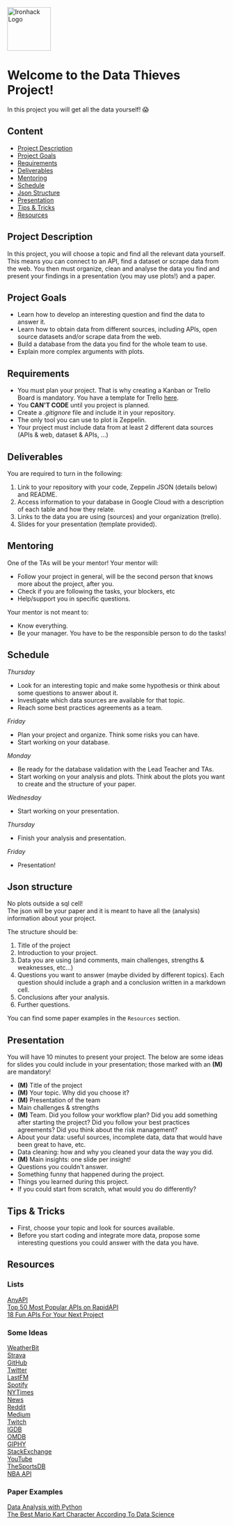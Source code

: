 <img src="https://bit.ly/2VnXWr2" alt="Ironhack Logo" width="100"/>

# Welcome to the Data Thieves Project!  
In this project you will get all the data yourself! :scream:    

## Content
- [Project Description](#project-description)
- [Project Goals](#project-goals)
- [Requirements](#requirements)
- [Deliverables](#deliverables)
- [Mentoring](#mentoring)
- [Schedule](#schedule)
- [Json Structure](#json-structure)
- [Presentation](#presentation)
- [Tips & Tricks](#tips-&-tricks)
- [Resources](#resources)

<a name="project-description"></a>

## Project Description  
In this project, you will choose a topic and find all the relevant data yourself. This means you can connect to an API, find a dataset or scrape data from the web. You then must organize, clean and analyse the data you find and present your findings in a presentation (you may use plots!) and a paper.  

<a name="project-goals"></a>

## Project Goals  
* Learn how to develop an interesting question and find the data to answer it.
* Learn how to obtain data from different sources, including APIs, open source datasets and/or scrape data from the web.
* Build a database from the data you find for the whole team to use.
* Explain more complex arguments with plots.  

<a name="requirements"></a>

## Requirements  
* You must plan your project. That is why creating a Kanban or Trello Board is mandatory. You have a template for Trello [here](https://trello.com/b/26Wr3pVF/project-3-data-thief).
* You **CAN'T CODE** until you project is planned.
* Create a *.gitignore* file and include it in your repository. 
* The only tool you can use to plot is Zeppelin.  
* Your project must include data from at least 2 different data sources (APIs & web, dataset & APIs, ...)

<a name="deliverables"></a>

## Deliverables  
You are required to turn in the following:  
1. Link to your repository with your code, Zeppelin JSON (details below) and README.
2. Access information to your database in Google Cloud with a description of each table and how they relate.  
3. Links to the data you are using (sources) and your organization (trello).  
4. Slides for your presentation (template provided).  

<a name="mentoring"></a>

## Mentoring
One of the TAs will be your mentor!
Your mentor will:
* Follow your project in general, will be the second person that knows more about the project, after you.
* Check if you are following the tasks, your blockers, etc
* Help/support you in specific questions.

Your mentor is not meant to:
* Know everything.
* Be your manager. You have to be the responsible person to do the tasks!

<a name="schedule"></a>

## Schedule  
*Thursday*
* Look for an interesting topic and make some hypothesis or think about some questions to answer about it. 
* Investigate which data sources are available for that topic.
* Reach some best practices agreements as a team.

*Friday*
* Plan your project and organize. Think some risks you can have.
* Start working on your database. 

*Monday*
* Be ready for the database validation with the Lead Teacher and TAs.
* Start working on your analysis and plots. Think about the plots you want to create and the structure of your paper. 

*Wednesday*
* Start working on your presentation. 

*Thursday*
* Finish your analysis and presentation.

*Friday*
* Presentation!

<a name="json-structure"></a>

## Json structure
No plots outside a sql cell!  
The json will be your paper and it is meant to have all the (analysis) information about your project.

The structure should be:
1. Title of the project
2. Introduction to your project.
3. Data you are using (and comments, main challenges, strengths & weaknesses, etc...)
4. Questions you want to answer (maybe divided by different topics). Each question should include a graph and a conclusion written in a markdown cell.
5. Conclusions after your analysis.
6. Further questions.

You can find some paper examples in the ```Resources``` section. 

<a name="presentation"></a>

## Presentation
You will have 10 minutes to present your project. The below are some ideas for slides you could include in your presentation; those marked with an **(M)** are mandatory! 

* **(M)** Title of the project
* **(M)** Your topic. Why did you choose it?
* **(M)** Presentation of the team
* Main challenges & strengths
* **(M)** Team. Did you follow your workflow plan? Did you add something after starting the project? Did you follow your best practices agreements? Did you think about the risk management?
* About your data: useful sources, incomplete data, data that would have been great to have, etc. 
* Data cleaning: how and why you cleaned your data the way you did.
* **(M)** Main insights: one slide per insight!
* Questions you couldn't answer. 
* Something funny that happened during the project. 
* Things you learned during this project.
* If you could start from scratch, what would you do differently?

<a name="tips-&-tricks"></a>

## Tips & Tricks  
* First, choose your topic and look for sources available.
* Before you start coding and integrate more data, propose some interesting questions you could answer with the data you have.


<a name="resources"></a>

## Resources  
### Lists
[AnyAPI](https://any-api.com/)  
[Top 50 Most Popular APIs on RapidAPI](https://blog.rapidapi.com/most-popular-apis/)  
[18 Fun APIs For Your Next Project](https://medium.com/@vicbergquist/18-fun-apis-for-your-next-project-8008841c7be9)  

### Some Ideas
[WeatherBit](https://www.weatherbit.io/api)  
[Strava](https://developers.strava.com/docs/reference/)  
[GitHub](https://developer.github.com/v3/)  
[Twitter](https://developer.twitter.com/en/docs.html)  
[LastFM](https://www.last.fm/api)  
[Spotify](https://developer.spotify.com/documentation/web-api/reference/)  
[NYTimes](https://web.archive.org/web/20150325135221/http://developer.nytimes.com/docs/times_newswire_api/)  
[News](https://newsapi.org/docs)  
[Reddit](https://github.com/reddit-archive/reddit/wiki/API)  
[Medium](https://github.com/Medium/medium-api-docs)  
[Twitch](https://dev.twitch.tv/docs/api/reference)  
[IGDB](https://api-docs.igdb.com/)  
[OMDB](http://www.omdbapi.com/)  
[GIPHY](https://developers.giphy.com/docs/)  
[StackExchange](https://api.stackexchange.com/docs)  
[YouTube](https://developers.google.com/youtube/v3/docs/)  
[TheSportsDB](https://github.com/enen92/script.module.thesportsdb)  
[NBA API](https://pypi.org/project/nba-api/)  

### Paper Examples
[Data Analysis with Python](https://medium.com/@williamkoehrsen/data-analysis-with-python-19434f5d6324)  
[The Best Mario Kart Character According To Data Science](https://medium.com/civis-analytics/the-best-mario-kart-character-according-to-data-science-7dfb65d4c18e)  
